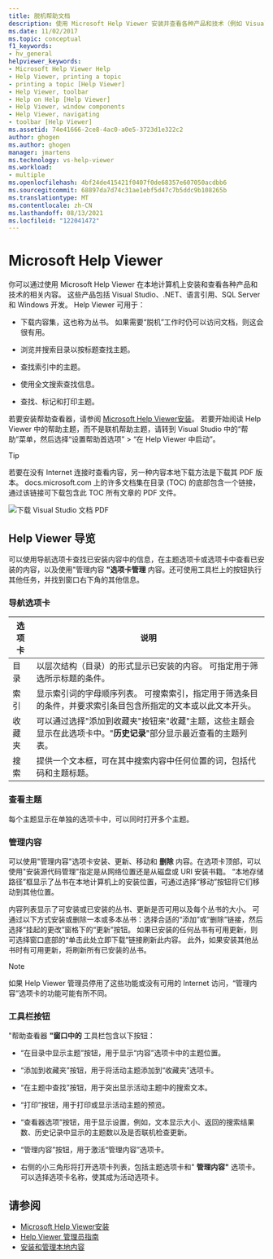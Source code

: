 ```yaml
---
title: 脱机帮助文档
description: 使用 Microsoft Help Viewer 安装并查看各种产品和技术（例如 Visual Studio 和 .NET）的脱机帮助Microsoft Help Viewer。
ms.date: 11/02/2017
ms.topic: conceptual
f1_keywords:
- hv_general
helpviewer_keywords:
- Microsoft Help Viewer Help
- Help Viewer, printing a topic
- printing a topic [Help Viewer]
- Help Viewer, toolbar
- Help on Help [Help Viewer]
- Help Viewer, window components
- Help Viewer, navigating
- toolbar [Help Viewer]
ms.assetid: 74e41666-2ce8-4ac0-a0e5-3723d1e322c2
author: ghogen
ms.author: ghogen
manager: jmartens
ms.technology: vs-help-viewer
ms.workload:
- multiple
ms.openlocfilehash: 4bf24de415421f0407f0de68357e607050acdbb6
ms.sourcegitcommit: 68897da7d74c31ae1ebf5d47c7b5ddc9b108265b
ms.translationtype: MT
ms.contentlocale: zh-CN
ms.lasthandoff: 08/13/2021
ms.locfileid: "122041472"
---
```

# <a name="microsoft-help-viewer"></a>Microsoft Help Viewer

你可以通过使用 Microsoft Help Viewer 在本地计算机上安装和查看各种产品和技术的相关内容。 这些产品包括 Visual Studio、.NET、语言引用、SQL Server 和 Windows 开发。 Help Viewer 可用于：

- 下载内容集，这也称为丛书。 如果需要“脱机”工作时仍可以访问文档，则这会很有用。

- 浏览并搜索目录以按标题查找主题。

- 查找索引中的主题。

- 使用全文搜索查找信息。

- 查找、标记和打印主题。

若要安装帮助查看器，请参阅 [Microsoft Help Viewer安装](../help-viewer/installation.md)。 若要开始阅读 Help Viewer 中的帮助主题，而不是联机帮助主题，请转到 Visual Studio 中的“帮助”菜单，然后选择“设置帮助首选项” > “在 Help Viewer 中启动”。

> [!TIP]
> 若要在没有 Internet 连接时查看内容，另一种内容本地下载方法是下载其 PDF 版本。 docs.microsoft.com 上的许多文档集在目录 (TOC) 的底部包含一个链接，通过该链接可下载包含此 TOC 所有文章的 PDF 文件。
>
> ![下载 Visual Studio 文档 PDF](media/overview/download-pdf.png)

## <a name="help-viewer-tour"></a>Help Viewer 导览

可以使用导航选项卡查找已安装内容中的信息，在主题选项卡或选项卡中查看已安装的内容，以及使用"管理内容 **"选项卡管理** 内容。还可使用工具栏上的按钮执行其他任务，并找到窗口右下角的其他信息。

### <a name="navigation-tabs"></a>导航选项卡

|选项卡|说明|
|---|-----------|
|目录|以层次结构（目录）的形式显示已安装的内容。 可指定用于筛选所示标题的条件。|
|索引|显示索引词的字母顺序列表。 可搜索索引，指定用于筛选条目的条件，并要求索引条目包含所指定的文本或以此文本开头。|
|收藏夹|可以通过选择"添加到收藏夹"按钮来"收藏"主题，这些主题会显示在此选项卡中。"**历史记录**"部分显示最近查看的主题列表。|
|搜索|提供一个文本框，可在其中搜索内容中任何位置的词，包括代码和主题标题。|

### <a name="view-topics"></a>查看主题

每个主题显示在单独的选项卡中，可以同时打开多个主题。

### <a name="manage-content"></a>管理内容

可以使用"管理内容"选项卡安装、更新、移动和 **删除** 内容。在选项卡顶部，可以使用"安装源代码管理"指定是从网络位置还是从磁盘或 URI 安装书籍。 “本地存储路径”框显示了丛书在本地计算机上的安装位置，可通过选择“移动”按钮将它们移动到其他位置。

内容列表显示了可安装或已安装的丛书、更新是否可用以及每个丛书的大小。 可通过以下方式安装或删除一本或多本丛书：选择合适的“添加”或“删除”链接，然后选择“挂起的更改”窗格下的“更新”按钮。 如果已安装的任何丛书有可用更新，则可选择窗口底部的“单击此处立即下载”链接刷新此内容。 此外，如果安装其他丛书时有可用更新，将刷新所有已安装的丛书。

> [!NOTE]
> 如果 Help Viewer 管理员停用了这些功能或没有可用的 Internet 访问，“管理内容”选项卡的功能可能有所不同。

### <a name="toolbar-buttons"></a>工具栏按钮

"帮助查看器 **"窗口中的** 工具栏包含以下按钮：

- “在目录中显示主题”按钮，用于显示“内容”选项卡中的主题位置。

- “添加到收藏夹”按钮，用于将活动主题添加到“收藏夹”选项卡。

- “在主题中查找”按钮，用于突出显示活动主题中的搜索文本。

- “打印”按钮，用于打印或显示活动主题的预览。

- “查看器选项”按钮，用于显示设置，例如，文本显示大小、返回的搜索结果数、历史记录中显示的主题数以及是否联机检查更新。

- “管理内容”按钮，用于激活“管理内容”选项卡。

- 右侧的小三角形将打开选项卡列表，包括主题选项卡和" **管理内容"** 选项卡。可以选择选项卡名称，使其成为活动选项卡。

## <a name="see-also"></a>请参阅

- [Microsoft Help Viewer安装](../help-viewer/installation.md)
- [Help Viewer 管理员指南](../help-viewer/administrator-guide.md)
- [安装和管理本地内容](../help-viewer/install-manage-local-content.md)
